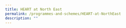 ```yaml
---
title: HEART at North East
permalink: /programmes-and-schemes/HEART-at-NorthEast
description: ""
---
```

